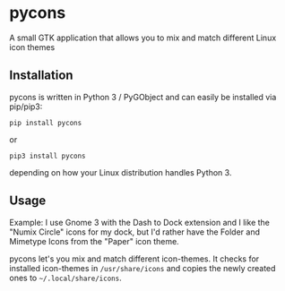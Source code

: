 # pycons
A small GTK application that allows you to mix and match different Linux icon themes

## Installation
pycons is written in Python 3 / PyGObject and can easily be installed via pip/pip3:
    
    pip install pycons
or
    
    pip3 install pycons
depending on how your Linux distribution handles Python 3.

## Usage
Example: I use Gnome 3 with the Dash to Dock extension and I like the "Numix Circle" icons for my dock, but I'd rather have the Folder and Mimetype Icons from the "Paper" icon theme. 

pycons let's you mix and match different icon-themes. It checks for installed icon-themes in <code>/usr/share/icons</code> and copies the newly created ones to <code>~/.local/share/icons</code>.

